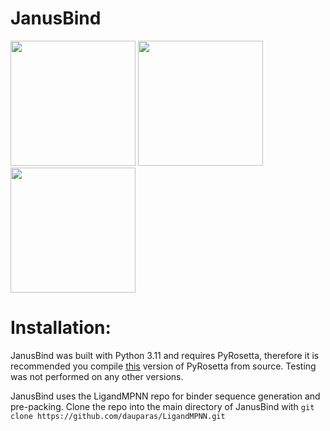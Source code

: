 # JanusBind

<img src="https://github.com/user-attachments/assets/c543847a-d69e-4678-9293-686157861d78" width="200"/>
<img src="https://github.com/user-attachments/assets/858ae28e-6da4-49db-9c07-d558d4ae66b6" width="200"/>
<img src="https://github.com/user-attachments/assets/baea2c9d-10c8-4e8d-8962-107d1ac2f863" width="200"/>


# Installation:

JanusBind was built with Python 3.11 and requires PyRosetta, therefore it is recommended you compile [this](https://graylab.jhu.edu/download/PyRosetta4/archive/release/PyRosetta4.Debug.python311.linux/PyRosetta4.Debug.python311.linux.release-387.tar.bz2) version of PyRosetta from source. Testing was not performed on any other versions.

JanusBind uses the LigandMPNN repo for binder sequence generation and pre-packing. Clone the repo into the main directory of JanusBind with
```git clone https://github.com/dauparas/LigandMPNN.git```
